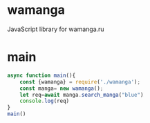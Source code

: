 # wamanga
JavaScript library for wamanga.ru
# main
```js
async function main(){
    const {wamanga} = require('./wamanga');
    const manga= new wamanga();
    let req=await manga.search_manga("blue")
    console.log(req)
}
main()
```
